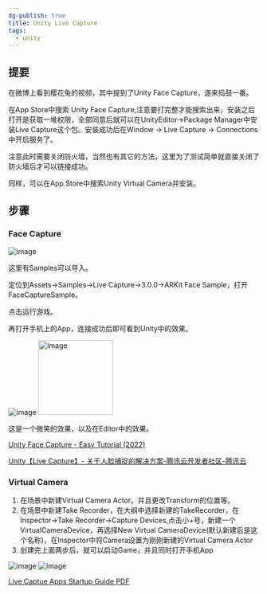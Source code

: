 ```yaml
---
dg-publish: true
title: Unity Live Capture
tags:
  - unity
---
```

## 提要

在微博上看到樱花兔的视频，其中提到了Unity Face Capture，遂来捣鼓一番。

在App Store中搜索 Unity Face Capture,注意要打完整才能搜索出来，安装之后打开是获取一堆权限，全部同意后就可以在UnityEditor->Package Manager中安装Live Capture这个包。安装成功后在Window -> Live Capture -> Connections中开启服务了。

注意此时需要关闭防火墙，当然也有其它的方法，这里为了测试简单就直接关闭了防火墙后才可以链接成功。

同样，可以在App Store中搜索Unity Virtual Camera并安装。

## 步骤

### Face Capture

<img src="https://cdn.jsdelivr.net/gh/aaronmack/image-hosting@master/e/image.22m0l5c6gwtc.webp" alt="image" />

这里有Samples可以导入。

定位到Assets->Samples->Live Capture->3.0.0->ARKit Face Sample，打开FaceCaptureSample。

点击运行游戏。

再打开手机上的App，连接成功后即可看到Unity中的效果。

<img src="https://cdn.jsdelivr.net/gh/aaronmack/image-hosting@master/e/image.5ftn8or4ekw0.webp" alt="image" />

<img src="http://xyzzyxwz.top:8080/wp-content/uploads/2023/11/20231125_023235000_iOS.jpg" alt="image" width="150" />

这是一个微笑的效果，以及在Editor中的效果。

[Unity Face Capture - Easy Tutorial (2022)](https://www.youtube.com/watch?v=UNW78Z8pvSU)

[Unity【Live Capture】- 关于人脸捕捉的解决方案-腾讯云开发者社区-腾讯云](https://cloud.tencent.com/developer/article/2086337)

### Virtual Camera

1. 在场景中新建Virtual Camera Actor。并且更改Transform的位置等。
2. 在场景中新建Take Recorder，在大纲中选择新建的TakeRecorder，在Inspector->Take Recorder->Capture Devices,点击小+号，新建一个VirtualCameraDevice，再选择New Virtual CameraDevice(默认新建后是这个名称)，在Inspector中将Camera设置为刚刚新建的Virtual Camera Actor
3. 创建完上面两步后，就可以启动Game，并且同时打开手机App

<img src="https://cdn.jsdelivr.net/gh/aaronmack/image-hosting@master/e/image.5oyt6qqpp3o0.webp" alt="image" />

<img src="https://cdn.jsdelivr.net/gh/aaronmack/image-hosting@master/e/image.2xmlj65nwlo0.webp" alt="image" />

[Live Captue Apps Startup Guide PDF](https://forum.unity.com/attachments/live-capture-apps-startup-guide-pdf.961348/)